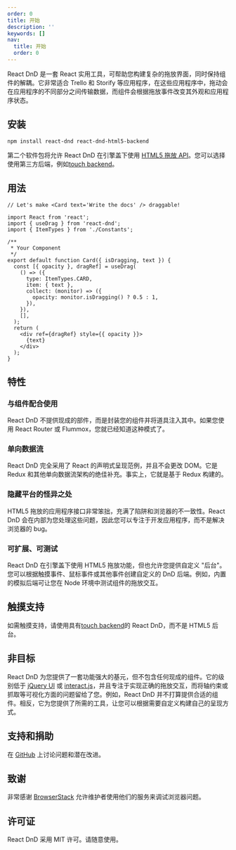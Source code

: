 ```yaml
---
order: 0
title: 开始
description: ''
keywords: []
nav:
  title: 开始
  order: 0
---
```


React DnD 是一套 React 实用工具，可帮助您构建复杂的拖放界面，同时保持组件的解耦。它非常适合 Trello 和 Storify 等应用程序，在这些应用程序中，拖动会在应用程序的不同部分之间传输数据，而组件会根据拖放事件改变其外观和应用程序状态。

## 安装

```shell
npm install react-dnd react-dnd-html5-backend
```

第二个软件包将允许 React DnD 在引擎盖下使用 [HTML5 拖放 API](https://developer.mozilla.org/en-US/docs/Web/Guide/HTML/Drag_and_drop)。您可以选择使用第三方后端，例如[touch backend](https://npmjs.com/package/react-dnd-touch-backend)。

## 用法

```tsx | pure
// Let's make <Card text='Write the docs' /> draggable!

import React from 'react';
import { useDrag } from 'react-dnd';
import { ItemTypes } from './Constants';

/**
 * Your Component
 */
export default function Card({ isDragging, text }) {
  const [{ opacity }, dragRef] = useDrag(
    () => ({
      type: ItemTypes.CARD,
      item: { text },
      collect: (monitor) => ({
        opacity: monitor.isDragging() ? 0.5 : 1,
      }),
    }),
    [],
  );
  return (
    <div ref={dragRef} style={{ opacity }}>
      {text}
    </div>
  );
}
```

## 特性

### 与组件配合使用

React DnD 不提供现成的部件，而是封装您的组件并将道具注入其中。如果您使用 React Router 或 Flummox，您就已经知道这种模式了。

### 单向数据流

React DnD 完全采用了 React 的声明式呈现范例，并且不会更改 DOM。它是 Redux 和其他单向数据流架构的绝佳补充。事实上，它就是基于 Redux 构建的。

### 隐藏平台的怪异之处

HTML5 拖放的应用程序接口非常笨拙，充满了陷阱和浏览器的不一致性。React DnD 会在内部为您处理这些问题，因此您可以专注于开发应用程序，而不是解决浏览器的 bug。

### 可扩展、可测试

React DnD 在引擎盖下使用 HTML5 拖放功能，但也允许您提供自定义 "后台"。您可以根据触摸事件、鼠标事件或其他事件创建自定义的 DnD 后端。例如，内置的模拟后端可让您在 Node 环境中测试组件的拖放交互。

## 触摸支持

如需触摸支持，请使用具有[touch backend](https://npmjs.com/package/react-dnd-touch-backend)的 React DnD，而不是 HTML5 后台。

## 非目标

React DnD 为您提供了一套功能强大的基元，但不包含任何现成的组件。它的级别低于 [jQuery UI](https://jqueryui.com/) 或 [interact.js](http://interactjs.io/)，并且专注于实现正确的拖放交互，而将轴约束或抓取等可视化方面的问题留给了您。例如，React DnD 并不打算提供合适的组件。相反，它为您提供了所需的工具，让您可以根据需要自定义构建自己的呈现方式。

## 支持和捐助

在 [GitHub](https://github.com/react-dnd/react-dnd/issues) 上讨论问题和潜在改进。

## 致谢

非常感谢 [BrowserStack](https://www.browserstack.com/) 允许维护者使用他们的服务来调试浏览器问题。

## 许可证

React DnD 采用 MIT 许可。请随意使用。
